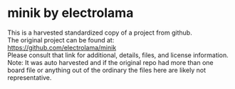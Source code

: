 
# minik by electrolama  
This is a harvested standardized copy of a project from github.  
The original project can be found at:  
https://github.com/electrolama/minik  
Please consult that link for additional, details, files, and license information.  
Note: It was auto harvested and if the original repo had more than one board file or anything out of the ordinary the files here are likely not representative.  
    